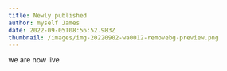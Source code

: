 ```yaml
---
title: Newly published
author: myself James
date: 2022-09-05T08:56:52.983Z
thumbnail: /images/img-20220902-wa0012-removebg-preview.png
---
```

we are now live